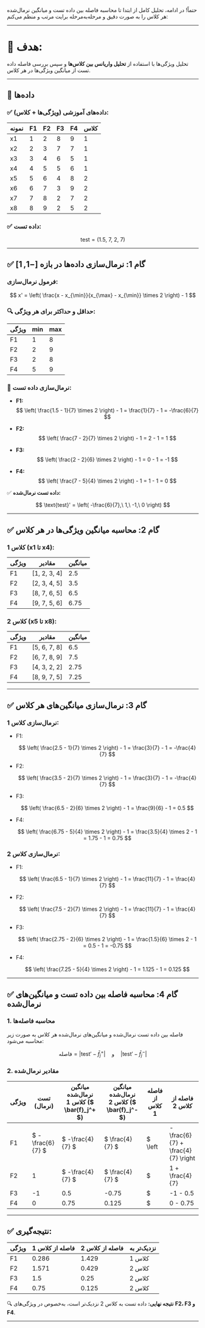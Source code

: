 حتماً! در ادامه، تحلیل کامل از ابتدا تا محاسبه فاصله بین داده تست و میانگین نرمال‌شده هر کلاس را به صورت دقیق و مرحله‌به‌مرحله برایت مرتب و منظم می‌کنم:

---

# 🎯 هدف:

تحلیل ویژگی‌ها با استفاده از **تحلیل واریانس بین کلاس‌ها** و سپس بررسی فاصله داده تست از میانگین ویژگی‌ها در هر کلاس.

---

## 🧾 داده‌ها

### ✅ داده‌های آموزشی (ویژگی‌ها + کلاس):

| نمونه | F1 | F2 | F3 | F4 | کلاس |
| ----- | -- | -- | -- | -- | ---- |
| x1    | 1  | 2  | 8  | 9  | 1    |
| x2    | 2  | 3  | 7  | 7  | 1    |
| x3    | 3  | 4  | 6  | 5  | 1    |
| x4    | 4  | 5  | 5  | 6  | 1    |
| x5    | 5  | 6  | 4  | 8  | 2    |
| x6    | 6  | 7  | 3  | 9  | 2    |
| x7    | 7  | 8  | 2  | 7  | 2    |
| x8    | 8  | 9  | 2  | 5  | 2    |

### ✅ داده تست:

$$
\text{test} = (1.5,\ 7,\ 2,\ 7)
$$

---

## ✅ گام 1: نرمال‌سازی داده‌ها در بازه $[-1, 1]$

### فرمول نرمال‌سازی:

$$
x' = \left( \frac{x - x_{\min}}{x_{\max} - x_{\min}} \times 2 \right) - 1
$$

### 🔍 حداقل و حداکثر برای هر ویژگی:

| ویژگی | min | max |
| ----- | --- | --- |
| F1    | 1   | 8   |
| F2    | 2   | 9   |
| F3    | 2   | 8   |
| F4    | 5   | 9   |

### 🔢 نرمال‌سازی داده تست:

* **F1:**
  $$
  \left( \frac{1.5 - 1}{7} \times 2 \right) - 1 = \frac{1}{7} - 1 = -\frac{6}{7}
  $$

* **F2:**
  $$
  \left( \frac{7 - 2}{7} \times 2 \right) - 1 = 2 - 1 = 1
  $$

* **F3:**
  $$
  \left( \frac{2 - 2}{6} \times 2 \right) - 1 = 0 - 1 = -1
  $$

* **F4:**
  $$
  \left( \frac{7 - 5}{4} \times 2 \right) - 1 = 1 - 1 = 0
  $$

✅ **داده تست نرمال‌شده:**

$$
\text{test}' = \left( -\frac{6}{7},\ 1,\ -1,\ 0 \right)
$$

---

## ✅ گام 2: محاسبه میانگین ویژگی‌ها در هر کلاس

### کلاس 1 (x1 تا x4):

| ویژگی | مقادیر        | میانگین |
| ----- | ------------- | ------- |
| F1    | \[1, 2, 3, 4] | 2.5     |
| F2    | \[2, 3, 4, 5] | 3.5     |
| F3    | \[8, 7, 6, 5] | 6.5     |
| F4    | \[9, 7, 5, 6] | 6.75    |

### کلاس 2 (x5 تا x8):

| ویژگی | مقادیر        | میانگین |
| ----- | ------------- | ------- |
| F1    | \[5, 6, 7, 8] | 6.5     |
| F2    | \[6, 7, 8, 9] | 7.5     |
| F3    | \[4, 3, 2, 2] | 2.75    |
| F4    | \[8, 9, 7, 5] | 7.25    |

---

## ✅ گام 3: نرمال‌سازی میانگین‌های هر کلاس

### نرمال‌سازی کلاس 1:

* F1:

  $$
  \left( \frac{2.5 - 1}{7} \times 2 \right) - 1 = \frac{3}{7} - 1 = -\frac{4}{7}
  $$

* F2:

  $$
  \left( \frac{3.5 - 2}{7} \times 2 \right) - 1 = \frac{3}{7} - 1 = -\frac{4}{7}
  $$

* F3:

  $$
  \left( \frac{6.5 - 2}{6} \times 2 \right) - 1 = \frac{9}{6} - 1 = 0.5
  $$

* F4:

  $$
  \left( \frac{6.75 - 5}{4} \times 2 \right) - 1 = \frac{3.5}{4} \times 2 - 1 = 1.75 - 1 = 0.75
  $$

### نرمال‌سازی کلاس 2:

* F1:

  $$
  \left( \frac{6.5 - 1}{7} \times 2 \right) - 1 = \frac{11}{7} - 1 = \frac{4}{7}
  $$

* F2:

  $$
  \left( \frac{7.5 - 2}{7} \times 2 \right) - 1 = \frac{11}{7} - 1 = \frac{4}{7}
  $$

* F3:

  $$
  \left( \frac{2.75 - 2}{6} \times 2 \right) - 1 = \frac{1.5}{6} \times 2 - 1 = 0.5 - 1 = -0.75
  $$

* F4:

  $$
  \left( \frac{7.25 - 5}{4} \times 2 \right) - 1 = 1.125 - 1 = 0.125
  $$

---



## ✅ گام 4: محاسبه فاصله بین داده تست و میانگین‌های نرمال‌شده

### 1. محاسبه فاصله‌ها

فاصله بین داده تست نرمال‌شده و میانگین‌های نرمال‌شده هر کلاس به صورت زیر محاسبه می‌شود:

$$
\text{فاصله} = | \text{test}' - \bar{f}_j^+ | \quad \text{و} \quad | \text{test}' - \bar{f}_j^- |
$$

### 2. مقادیر نرمال‌شده

| ویژگی | تست (نرمال) | میانگین نرمال‌شده کلاس 1 (\$ \bar{f}_j^+ \$) | میانگین نرمال‌شده کلاس 2 (\$ \bar{f}_j^- \$) | فاصله از کلاس 1 | فاصله از کلاس 2 |
|--------|----------------|--------------------------|--------------------------|------------------------------|------------------------------|
| F1     | \$ -\frac{6}{7} \$ | \$ -\frac{4}{7} \$           | \$ \frac{4}{7} \$            | \$ \left| -\frac{6}{7} + \frac{4}{7} \right| = \frac{2}{7} \$                | \$ \left| -\frac{6}{7} - \frac{4}{7} \right| = \frac{10}{7} \$               |
| F2     | 1              | \$ -\frac{4}{7} \$           | \$ \frac{4}{7} \$            | \$ | 1 + \frac{4}{7} | = \frac{11}{7} \$               | \$ | 1 - \frac{4}{7} | = \frac{3}{7} \$                |
| F3     | -1             | 0.5                      | -0.75                    | \$ |-1 - 0.5| = 1.5                        | \$ |-1 + 0.75| = 0.25\$                       |
| F4     | 0              | 0.75                     | 0.125                    | \$ |0 - 0.75| = 0.75                       | \$ |0 - 0.125| = 0.125\$                      |

---

## ✅ نتیجه‌گیری:

| ویژگی | فاصله از کلاس 1 | فاصله از کلاس 2 | نزدیک‌تر به |
| ----- | --------------- | --------------- | ----------- |
| F1    | 0.286           | 1.429           | کلاس 1      |
| F2    | 1.571           | 0.429           | کلاس 2      |
| F3    | 1.5             | 0.25            | کلاس 2      |
| F4    | 0.75            | 0.125           | کلاس 2      |

🔍 **نتیجه نهایی:** داده تست به کلاس 2 نزدیک‌تر است، به‌خصوص در ویژگی‌های **F2، F3 و F4**.

---



















